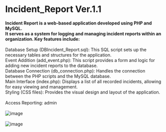 # Incident_Report Ver.1.1
<B>Incident Report is a web-based application developed using PHP and MySQL. <br>
It serves as a system for logging and managing incident reports within an organization. Key features include: </B> <br><br>
Database Setup (DBIncident_Report.sql): This SQL script sets up the necessary tables and structures for the application.<br>
Event Addition (add_event.php): This script provides a form and logic for adding new incident reports to the database.<br>
Database Connection (db_connection.php): Handles the connection between the PHP scripts and the MySQL database.<br>
Main Interface (index.php): Displays a list of all recorded incidents, allowing for easy viewing and management.<br>
Styling (CSS files): Provides the visual design and layout of the application.<br><br>
Access Reporting: admin <br><br>
![image](https://github.com/user-attachments/assets/b704e543-031a-46bf-b73a-08f3c7f991f4)<br><br>
![image](https://github.com/user-attachments/assets/d078edc4-57b8-4ae3-966b-a1dbbca62871)<br><br>


